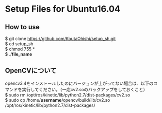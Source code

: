 # Setup Files for Ubuntu16.04  

## How to use  
$ git clone https://github.com/KoutaOhishi/setup_sh.git  
$ cd setup_sh  
$ chmod 755 *  
$ ./**file_name**  

## OpenCVについて  
 opencv3.4をインストールしたのにバージョンが上がってない場合は、以下のコマンドを実行してください。（一応cv2.soのバックアップをしておくこと）  
$ sudo rm /opt/ros/kinetic/lib/python2.7/dist-packages/cv2.so  
$ sudo cp /home/**username**/opencv/build/lib/cv2.so /opt/ros/kinetic/lib/python2.7/dist-packages/  



